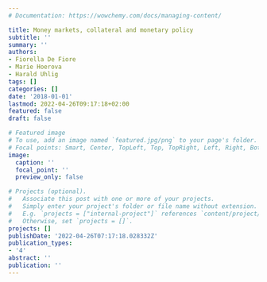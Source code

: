 ```yaml
---
# Documentation: https://wowchemy.com/docs/managing-content/

title: Money markets, collateral and monetary policy
subtitle: ''
summary: ''
authors:
- Fiorella De Fiore
- Marie Hoerova
- Harald Uhlig
tags: []
categories: []
date: '2018-01-01'
lastmod: 2022-04-26T09:17:18+02:00
featured: false
draft: false

# Featured image
# To use, add an image named `featured.jpg/png` to your page's folder.
# Focal points: Smart, Center, TopLeft, Top, TopRight, Left, Right, BottomLeft, Bottom, BottomRight.
image:
  caption: ''
  focal_point: ''
  preview_only: false

# Projects (optional).
#   Associate this post with one or more of your projects.
#   Simply enter your project's folder or file name without extension.
#   E.g. `projects = ["internal-project"]` references `content/project/deep-learning/index.md`.
#   Otherwise, set `projects = []`.
projects: []
publishDate: '2022-04-26T07:17:18.028332Z'
publication_types:
- '4'
abstract: ''
publication: ''
---
```

